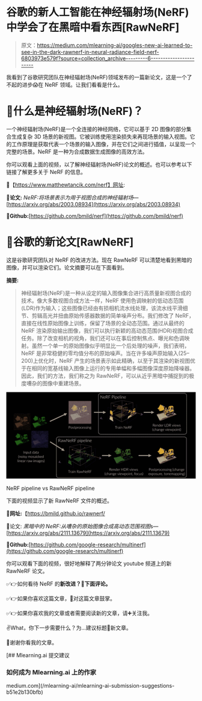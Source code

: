 # 谷歌的新人工智能在神经辐射场(NeRF)中学会了在黑暗中看东西[RawNeRF]

> 原文：<https://medium.com/mlearning-ai/googles-new-ai-learned-to-see-in-the-dark-rawnerf-in-neural-radiance-field-nerf-6803973e579f?source=collection_archive---------6----------------------->

我看到了谷歌研究团队在神经辐射场(NeRF)领域发布的一篇新论文，这是一个了不起的进步😱在 NeRF 领域。让我们看看是什么。

# 📕**什么是神经辐射场(NeRF)？**

一个神经辐射场(NeRF)是一个全连接的神经网络，它可以基于 2D 图像的部分集合生成复杂 3D 场景的新视图。它被训练使用渲染损失来再现场景的输入视图。它的工作原理是获取代表一个场景的输入图像，并在它们之间进行插值，以呈现一个完整的场景。NeRF 是一种为合成数据生成图像的高效方法。

你可以观看上面的视频，以了解神经辐射场(NeRF)论文的概述。也可以参考以下链接了解更多关于 NeRF 的信息。

🔗【https://www.matthewtancik.com/nerf】网址:

🔗**论文:** *NeRF:将场景表示为用于视图合成的神经辐射场*—[https://arxiv.org/abs/2003.08934](https://arxiv.org/abs/2003.08934)

🔗**Github:**[https://github.com/bmild/nerf](https://github.com/bmild/nerf)

# 📕谷歌的新论文[RawNeRF]

这是谷歌研究团队对 NeRF 的改进方法。现在 RawNeRF 可以清楚地看到黑暗的图像，并可以渲染它们。论文摘要可以在下面看到。

**摘要:**

> 神经辐射场(NeRF)是一种从设定的输入图像集合进行高质量新视图合成的技术。像大多数视图合成方法一样，NeRF 使用色调映射的低动态范围(LDR)作为输入；这些图像已经由有损相机流水线处理，该流水线平滑细节、剪辑高光并扭曲原始传感器数据的简单噪声分布。我们修改了 NeRF，直接在线性原始图像上训练，保留了场景的全动态范围。通过从最终的 NeRF 渲染原始输出图像，我们可以执行新颖的高动态范围(HDR)视图合成任务。除了改变相机的视角，我们还可以在事后控制焦点、曝光和色调映射。虽然一个单一的原始图像似乎明显比一个后处理的噪声，我们表明，NeRF 是非常稳健的零均值分布的原始噪声。当在许多噪声原始输入(25–200)上优化时，NeRF 产生的场景表示如此精确，以至于其渲染的新视图优于在相同的宽基线输入图像上运行的专用单幅和多幅图像深度原始降噪器。因此，我们的方法，我们称之为 RawNeRF，可以从近乎黑暗中捕捉到的极度嘈杂的图像中重建场景。

![](img/3d65115042afceaa5995d0c605a882c8.png)

NeRF pipeline vs RawNeRF pipeline

下面的视频显示了新 RawNeRF 文件的概述。

🔗**网址:**【https://bmild.github.io/rawnerf/ 

🔗论文: *黑暗中的 NeRF:从嘈杂的原始图像合成高动态范围视图*s—[https://arxiv.org/abs/2111.13679](https://arxiv.org/abs/2111.13679)

🔗**Github:**[https://github.com/google-research/multinerf](https://github.com/google-research/multinerf)

你可以观看下面的视频，很好地解释了两分钟论文 youtube 频道上的新 RawNeRF 论文。

✅👉如何看待 NeRF 的**新改进？💭下面评论。**

✅👉如果你喜欢这篇文章，👏对这篇文章鼓掌。

✅👉如果你喜欢我的文章或者需要阅读新的文章，请➕关注我。

✌️What，你下一步需要什么？为…建议标题📃新文章。

🙏谢谢你看我的文章。

[](/mlearning-ai/mlearning-ai-submission-suggestions-b51e2b130bfb) [## Mlearning.ai 提交建议

### 如何成为 Mlearning.ai 上的作家

medium.com](/mlearning-ai/mlearning-ai-submission-suggestions-b51e2b130bfb)